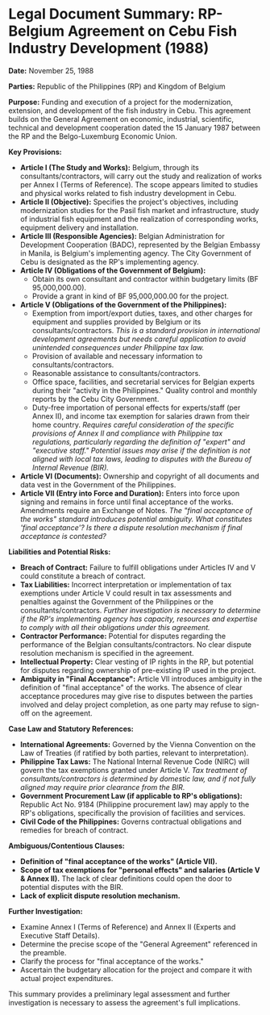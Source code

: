 # Legal Document Summary: RP-Belgium Agreement on Cebu Fish Industry Development (1988)

**Date:** November 25, 1988

**Parties:** Republic of the Philippines (RP) and Kingdom of Belgium

**Purpose:** Funding and execution of a project for the modernization, extension, and development of the fish industry in Cebu.  This agreement builds on the General Agreement on economic, industrial, scientific, technical and development cooperation dated the 15 January 1987 between the RP and the Belgo-Luxemburg Economic Union.

**Key Provisions:**

*   **Article I (The Study and Works):** Belgium, through its consultants/contractors, will carry out the study and realization of works per Annex I (Terms of Reference). The scope appears limited to studies and physical works related to fish industry development in Cebu.
*   **Article II (Objective):** Specifies the project's objectives, including modernization studies for the Pasil fish market and infrastructure, study of industrial fish equipment and the realization of corresponding works, equipment delivery and installation.
*   **Article III (Responsible Agencies):** Belgian Administration for Development Cooperation (BADC), represented by the Belgian Embassy in Manila, is Belgium's implementing agency. The City Government of Cebu is designated as the RP's implementing agency.
*   **Article IV (Obligations of the Government of Belgium):**
    *   Obtain its own consultant and contractor within budgetary limits (BF 95,000,000.00).
    *   Provide a grant in kind of BF 95,000,000.00 for the project.
*   **Article V (Obligations of the Government of the Philippines):**
    *   Exemption from import/export duties, taxes, and other charges for equipment and supplies provided by Belgium or its consultants/contractors. *This is a standard provision in international development agreements but needs careful application to avoid unintended consequences under Philippine tax law.*
    *   Provision of available and necessary information to consultants/contractors.
    *   Reasonable assistance to consultants/contractors.
    *   Office space, facilities, and secretarial services for Belgian experts during their "activity in the Philippines." Quality control and monthly reports by the Cebu City Government.
    *   Duty-free importation of personal effects for experts/staff (per Annex II), and income tax exemption for salaries drawn from their home country. *Requires careful consideration of the specific provisions of Annex II and compliance with Philippine tax regulations, particularly regarding the definition of "expert" and "executive staff." Potential issues may arise if the definition is not aligned with local tax laws, leading to disputes with the Bureau of Internal Revenue (BIR).*
*   **Article VI (Documents):** Ownership and copyright of all documents and data vest in the Government of the Philippines.
*   **Article VII (Entry into Force and Duration):** Enters into force upon signing and remains in force until final acceptance of the works. Amendments require an Exchange of Notes. *The "final acceptance of the works" standard introduces potential ambiguity.  What constitutes 'final acceptance'? Is there a dispute resolution mechanism if final acceptance is contested?*

**Liabilities and Potential Risks:**

*   **Breach of Contract:** Failure to fulfill obligations under Articles IV and V could constitute a breach of contract.
*   **Tax Liabilities:** Incorrect interpretation or implementation of tax exemptions under Article V could result in tax assessments and penalties against the Government of the Philippines or the consultants/contractors. *Further investigation is necessary to determine if the RP's implementing agency has capacity, resources and expertise to comply with all their obligations under this agreement.*
*   **Contractor Performance:** Potential for disputes regarding the performance of the Belgian consultants/contractors. No clear dispute resolution mechanism is specified in the agreement.
*   **Intellectual Property:** Clear vesting of IP rights in the RP, but potential for disputes regarding ownership of pre-existing IP used in the project.
*   **Ambiguity in "Final Acceptance":** Article VII introduces ambiguity in the definition of "final acceptance" of the works. The absence of clear acceptance procedures may give rise to disputes between the parties involved and delay project completion, as one party may refuse to sign-off on the agreement.

**Case Law and Statutory References:**

*   **International Agreements:** Governed by the Vienna Convention on the Law of Treaties (if ratified by both parties, relevant to interpretation).
*   **Philippine Tax Laws:**  The National Internal Revenue Code (NIRC) will govern the tax exemptions granted under Article V. *Tax treatment of consultants/contractors is determined by domestic law, and if not fully aligned may require prior clearance from the BIR.*
*   **Government Procurement Law (if applicable to RP's obligations):** Republic Act No. 9184 (Philippine procurement law) may apply to the RP's obligations, specifically the provision of facilities and services.
*   **Civil Code of the Philippines:** Governs contractual obligations and remedies for breach of contract.

**Ambiguous/Contentious Clauses:**

*   **Definition of "final acceptance of the works" (Article VII).**
*   **Scope of tax exemptions for "personal effects" and salaries (Article V & Annex II).** The lack of clear definitions could open the door to potential disputes with the BIR.
*   **Lack of explicit dispute resolution mechanism.**

**Further Investigation:**

*   Examine Annex I (Terms of Reference) and Annex II (Experts and Executive Staff Details).
*   Determine the precise scope of the "General Agreement" referenced in the preamble.
*   Clarify the process for "final acceptance of the works."
*   Ascertain the budgetary allocation for the project and compare it with actual project expenditures.

This summary provides a preliminary legal assessment and further investigation is necessary to assess the agreement's full implications.
